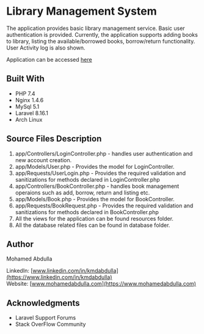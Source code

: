 
# Library Management System

The application provides basic library management service. Basic user authentication is provided. Currently, the application supports adding books to library, listing the available/borrowed books, borrow/return functionality. User Activity log is also shown. 

Application can be accessed [here](https://www.books.mohamedabdulla.com)

## Built With

* PHP 7.4
* Nginx 1.4.6
* MySql 5.1
* Laravel 8.16.1
* Arch Linux

## Source Files Description
1. app/Controllers/LoginController.php - handles user authentication and new account creation.
2. app/Models/User.php - Provides the model for LoginController.
3. app/Requests/UserLogin.php - Provides the required validation and sanitizations for methods declared in LoginController.php
4. app/Controllers/BookController.php - handles book management operaions such as add, borrow, return and listing etc.
5. app/Models/Book.php - Provides the model for BookController.
6. app/Requests/BookRequest.php - Provides the required validation and sanitizations for methods declared in BookController.php
7. All the views for the application can be found resources folder. 
8. All the database related files can be found in database folder.


## Author
Mohamed Abdulla

LinkedIn: [www.linkedin.com/in/kmdabdulla](https://www.linkedin.com/in/kmdabdulla)  
Website: [www.mohamedabdulla.com](https://www.mohamedabdulla.com)

## Acknowledgments
* Laravel Support Forums
* Stack OverFlow Community
